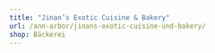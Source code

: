 ```yaml
---
title: "Jinan’s Exotic Cuisine & Bakery"
url: /ann-arbor/jinans-exotic-cuisine-und-bakery/
shop: Bäckerei
---
```

